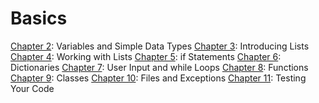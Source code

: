 # Basics

[Chapter 2](chapter_2/readme.md): Variables and Simple Data Types
[Chapter 3](chapter_3/readme.md): Introducing Lists
[Chapter 4](chapter_4/readme.md): Working with Lists
[Chapter 5](chapter_5/readme.md): if Statements
[Chapter 6](chapter_6/readme.md): Dictionaries
[Chapter 7](chapter_7/readme.md): User Input and while Loops
[Chapter 8](chapter_8/readme.md): Functions
[Chapter 9](chapter_9/readme.md): Classes
[Chapter 10](chapter_10/readme.md): Files and Exceptions
[Chapter 11](chapter_11/readme.md): Testing Your Code
